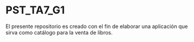 # PST_TA7_G1
El presente repositorio es creado con el fin de elaborar una aplicación que sirva como catálogo para la venta de libros.
